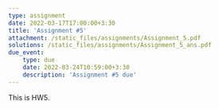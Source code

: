 ```yaml
---
type: assignment
date: 2022-03-17T17:00:00+3:30
title: 'Assignment #5'
attachment: /static_files/assignments/Assignment_5.pdf
solutions: /static_files/assignments/Assignment_5_ans.pdf
due_event: 
    type: due
    date: 2022-03-24T10:59:00+3:30
    description: 'Assignment #5 due'
---
```

This is HW5.
